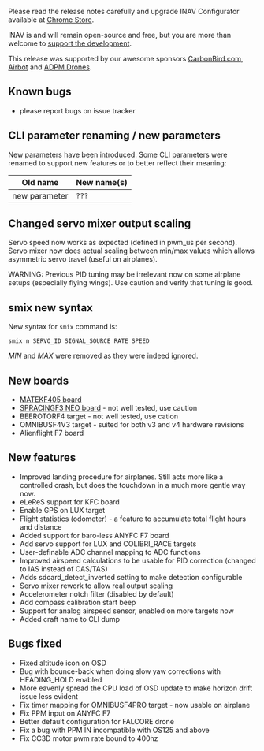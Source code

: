 Please read the release notes carefully and upgrade INAV Configurator available at [Chrome Store](https://chrome.google.com/webstore/detail/inav-configurator/fmaidjmgkdkpafmbnmigkpdnpdhopgel).

INAV is and will remain open-source and free, but you are more than welcome to [support the development](https://inavflight.github.io/supporting-inav/). 

This release was supported by our awesome sponsors [CarbonBird.com](http://www.CarbonBird.com), [Airbot](http://shop.myairbot.com/) and [ADPM Drones](http://www.adpm.pro/).

## Known bugs

- please report bugs on issue tracker

## CLI parameter renaming / new parameters

New parameters have been introduced. Some CLI parameters were renamed to support new features or to better reflect their meaning:

| Old name               | New name(s)                                                    |
|------------------------|----------------------------------------------------------------|
| new parameter  | `???`                                      |

## Changed servo mixer output scaling

Servo speed now works as expected (defined in pwm_us per second). Servo mixer now does actual scaling between min/max values which allows asymmetric servo travel (useful on airplanes).

WARNING: Previous PID tuning may be irrelevant now on some airplane setups (especially flying wings). Use caution and verify that tuning is good.

## smix new syntax

New syntax for `smix` command is:

`smix n SERVO_ID SIGNAL_SOURCE RATE SPEED`

_MIN_ and _MAX_ were removed as they were indeed ignored.

## New boards

- [MATEKF405 board](http://www.mateksys.com/?portfolio=f405-osd)
- [SPRACINGF3 NEO board](http://seriouslypro.com/spracingf3neo) - not well tested, use caution
- BEEROTORF4 target - not well tested, use cation
- OMNIBUSF4V3 target - suited for both v3 and v4 hardware revisions
- Alienflight F7 board


## New features

- Improved landing procedure for airplanes. Still acts more like a controlled crash, but does the touchdown in a much more gentle way now.
- eLeReS support for KFC board
- Enable GPS on LUX target
- Flight statistics (odometer) - a feature to accumulate total flight hours and distance
- Added support for baro-less ANYFC F7 board
- Add servo support for LUX and COLIBRI_RACE targets
- User-definable ADC channel mapping to ADC functions
- Improved airspeed calculations to be usable for PID correction (changed to IAS instead of CAS/TAS)
- Adds sdcard_detect_inverted setting to make detection configurable
- Servo mixer rework to allow real output scaling
- Accelerometer notch filter (disabled by default)
- Add compass calibration start beep
- Support for analog airspeed sensor, enabled on more targets now
- Added craft name to CLI dump

## Bugs fixed

- Fixed altitude icon on OSD
- Bug with bounce-back when doing slow yaw corrections with HEADING_HOLD enabled
- More eavenly spread the CPU load of OSD update to make horizon drift issue less evident
- Fix timer mapping for OMNIBUSF4PRO target - now usable on airplane
- Fix PPM input on ANYFC F7
- Better default configuration for FALCORE drone
- Fix a bug with PPM IN incompatible with OS125 and above
- Fix CC3D motor pwm rate bound to 400hz